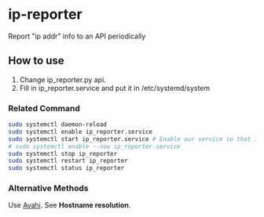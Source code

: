 # ip-reporter
Report "ip addr" info to an API periodically

## How to use
1. Change ip_reporter.py api.
2. Fill in ip_reporter.service and put it in /etc/systemd/system
### Related Command
```bash
sudo systemctl daemon-reload
sudo systemctl enable ip_reporter.service
sudo systemctl start ip_reporter.service # Enable our service so that it doesn’t get disabled if the server restarts
# sudo systemctl enable --now ip_reporter.service
sudo systemctl stop ip_reporter
sudo systemctl restart ip_reporter
sudo systemctl status ip_reporter
```
### Alternative Methods
Use [Avahi](https://wiki.archlinux.org/title/Avahi#Using_Avahi). See  **Hostname resolution**.
